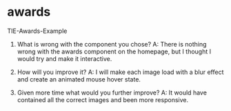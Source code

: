 # awards
TIE-Awards-Example

1) What is wrong with the component you chose?
   A: There is nothing wrong with the awards component on the homepage, but I thought I would try and make it interactive.

3) How will you improve it?
   A: I will make each image load with a blur effect and create an animated mouse hover state.
   
5) Given more time what would you further improve?
   A: It would have contained all the correct images and been more responsive.
